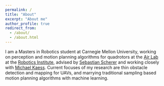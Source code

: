 ```yaml
---
permalink: /
title: "About"
excerpt: "About me"
author_profile: true
redirect_from: 
  - /about/
  - /about.html
---
```



I am a Masters in Robotics student at Carnegie Mellon University, working on perception and motion planning algorithms for quadrotors at the [Air Lab](theairlab.org) at the [Robotics Institute](https://www.ri.cmu.edu), advised by [Sebastian Scherer](https://www.ri.cmu.edu/ri-faculty/sebastian-scherer/) and working closely with [Michael Kaess](http://frc.ri.cmu.edu/~kaess/). 
Current focuses of my research are thin obstacle detection and mapping for UAVs, and marrying traditional sampling based motion planning algorithms with machine learning. 
<!-- Apart from that, I've worked on a few [projects](https://ratneshmadaan.github.io/projects/).  -->

<!-- Prior to this, I worked as an Research Associate I in the Air Lab for a cumulative of 6 months in 2015-2016.
Before that, in summer 2015, I was a Robotics Institute Summer Scholar in the Manipulation Lab, under Erol Sahin and Robbie Paolini, on predicting the outcome of manipulative actions, before intuitive physics became mainstream. 
 --><!-- I also have worked as a Google Summer of Code student with ROS-Industrial, on writing a library which utilizes OMPL for free space planning and the Descartes library for planning in constrained spaces.  -->
<!-- I graduated with a B.Tech. in Mechanical Engineering from Indian Institute of Technology Roorkee in 2015.  -->

<!-- During times when I am tired of being a wannabe in robotics, I tend to come back to old hobbies or try to pick up some new ones. 
These include [biking](https://www.strava.com/athletes/4053560), [reading](https://www.goodreads.com/user/show/20408058-ratnesh-madaan) (totally not adding books to my to-read list), playing the guitar and piano, [sketching](http://madratman.deviantart.com/gallery), and [writing](https://madratman.quora.com). 

If any of this interests you, feel me to contact me at ratneshm@andrew.cmu.edu.
 -->
<!-- Selected Projects
======
 -->
